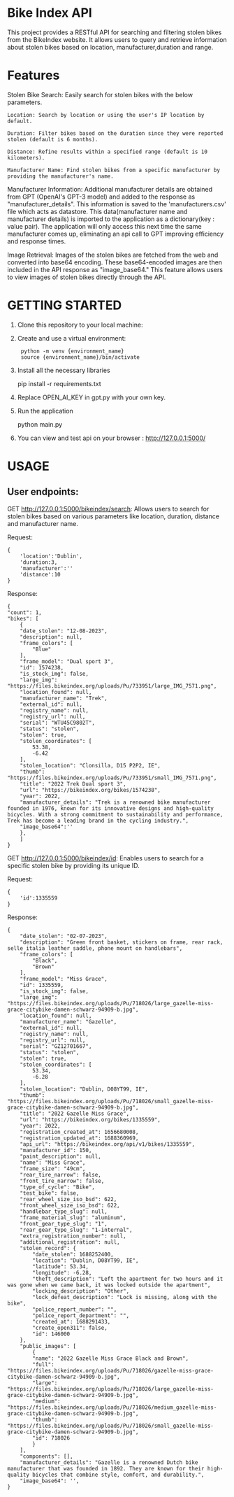# Bike Index API
This project provides a RESTful API for searching and filtering stolen bikes from the BikeIndex website. It allows users to query and retrieve information about stolen bikes based on location, manufacturer,duration and range.

# Features
Stolen Bike Search: Easily search for stolen bikes with the below parameters.
    
    Location: Search by location or using the user's IP location by default.

    Duration: Filter bikes based on the duration since they were reported stolen (default is 6 months).
    
    Distance: Refine results within a specified range (default is 10 kilometers).
    
    Manufacturer Name: Find stolen bikes from a specific manufacturer by providing the manufacturer's name.

Manufacturer Information: Additional manufacturer details are obtained from GPT (OpenAI's GPT-3 model) and added to the response as "manufacturer_details". This information is saved to the 'manufacturers.csv' file which acts as datastore. This data(manufacturer name and manufacturer details) is imported to the application as a dictionary(key : value pair). The application will only access this next time the same manufacturer comes up, eliminating an api call to GPT improving efficiency and response times. 

Image Retrieval: Images of the stolen bikes are fetched from the web and converted into base64 encoding. These base64-encoded images are then included in the API response as "image_base64." This feature allows users to view images of stolen bikes directly through the API.

# GETTING STARTED 
1. Clone this repository to your local machine:
2. Create and use a virtual environment:

        python -m venv {environment_name}
        source {environment_name}/bin/activate

2. Install all the necessary libraries

    pip install -r requirements.txt

3. Replace OPEN_AI_KEY in gpt.py with your own key.
4. Run the application
    
    python main.py

5. You can view and test api on your browser : http://127.0.0.1:5000/

# USAGE
## User endpoints:
GET  http://127.0.0.1:5000/bikeindex/search: 
Allows users to search for stolen bikes based on various parameters like location, duration, distance and manufacturer name.

Request:

    {
        'location':'Dublin',
        'duration:3,
        'manufacturer':''
        'distance':10
    }

Response:
    
    {
    "count": 1,
    "bikes": [
        {
        "date_stolen": "12-08-2023",
        "description": null,
        "frame_colors": [
            "Blue"
        ],
        "frame_model": "Dual sport 3",
        "id": 1574238,
        "is_stock_img": false,
        "large_img": "https://files.bikeindex.org/uploads/Pu/733951/large_IMG_7571.png",
        "location_found": null,
        "manufacturer_name": "Trek",
        "external_id": null,
        "registry_name": null,
        "registry_url": null,
        "serial": "WTU45C9802T",
        "status": "stolen",
        "stolen": true,
        "stolen_coordinates": [
            53.38,
            -6.42
        ],
        "stolen_location": "Clonsilla, D15 P2P2, IE",
        "thumb": "https://files.bikeindex.org/uploads/Pu/733951/small_IMG_7571.png",
        "title": "2022 Trek Dual sport 3",
        "url": "https://bikeindex.org/bikes/1574238",
        "year": 2022,
        "manufacturer_details": "Trek is a renowned bike manufacturer founded in 1976, known for its innovative designs and high-quality bicycles. With a strong commitment to sustainability and performance, Trek has become a leading brand in the cycling industry.",
        "image_base64":''
        },
        ]
    }

GET http://127.0.0.1:5000/bikeindex/id: Enables users to search for a specific stolen bike by providing its unique ID.

Request:

    {
        'id':1335559
    }

Response:
    
    {
        "date_stolen": "02-07-2023",
        "description": "Green front basket, stickers on frame, rear rack, selle italia leather saddle, phone mount on handlebars",
        "frame_colors": [
            "Black",
            "Brown"
        ],
        "frame_model": "Miss Grace",
        "id": 1335559,
        "is_stock_img": false,
        "large_img": "https://files.bikeindex.org/uploads/Pu/718026/large_gazelle-miss-grace-citybike-damen-schwarz-94909-b.jpg",
        "location_found": null,
        "manufacturer_name": "Gazelle",
        "external_id": null,
        "registry_name": null,
        "registry_url": null,
        "serial": "GZ12701667",
        "status": "stolen",
        "stolen": true,
        "stolen_coordinates": [
            53.34,
            -6.28
        ],
        "stolen_location": "Dublin, D08YT99, IE",
        "thumb": "https://files.bikeindex.org/uploads/Pu/718026/small_gazelle-miss-grace-citybike-damen-schwarz-94909-b.jpg",
        "title": "2022 Gazelle Miss Grace",
        "url": "https://bikeindex.org/bikes/1335559",
        "year": 2022,
        "registration_created_at": 1656680008,
        "registration_updated_at": 1688360969,
        "api_url": "https://bikeindex.org/api/v1/bikes/1335559",
        "manufacturer_id": 150,
        "paint_description": null,
        "name": "Miss Grace",
        "frame_size": "49cm",
        "rear_tire_narrow": false,
        "front_tire_narrow": false,
        "type_of_cycle": "Bike",
        "test_bike": false,
        "rear_wheel_size_iso_bsd": 622,
        "front_wheel_size_iso_bsd": 622,
        "handlebar_type_slug": null,
        "frame_material_slug": "aluminum",
        "front_gear_type_slug": "1",
        "rear_gear_type_slug": "1-internal",
        "extra_registration_number": null,
        "additional_registration": null,
        "stolen_record": {
            "date_stolen": 1688252400,
            "location": "Dublin, D08YT99, IE",
            "latitude": 53.34,
            "longitude": -6.28,
            "theft_description": "Left the apartment for two hours and it was gone when we came back, it was locked outside the apartment",
            "locking_description": "Other",
            "lock_defeat_description": "Lock is missing, along with the bike",
            "police_report_number": "",
            "police_report_department": "",
            "created_at": 1688291433,
            "create_open311": false,
            "id": 146000
        },
        "public_images": [
            {
            "name": "2022 Gazelle Miss Grace Black and Brown",
            "full": "https://files.bikeindex.org/uploads/Pu/718026/gazelle-miss-grace-citybike-damen-schwarz-94909-b.jpg",
            "large": "https://files.bikeindex.org/uploads/Pu/718026/large_gazelle-miss-grace-citybike-damen-schwarz-94909-b.jpg",
            "medium": "https://files.bikeindex.org/uploads/Pu/718026/medium_gazelle-miss-grace-citybike-damen-schwarz-94909-b.jpg",
            "thumb": "https://files.bikeindex.org/uploads/Pu/718026/small_gazelle-miss-grace-citybike-damen-schwarz-94909-b.jpg",
            "id": 718026
            }
        ],
        "components": [],
        "manufacturer_details": "Gazelle is a renowned Dutch bike manufacturer that was founded in 1892. They are known for their high-quality bicycles that combine style, comfort, and durability.",
        "image_base64": '',
    }



